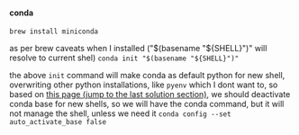 

#### conda ####
```brew install miniconda```

as per brew caveats when I installed ("$(basename "${SHELL}")" will resolve to current shel)
```conda init "$(basename "${SHELL}")"```

the above `init` command will make conda as default python for new shell, overwriting other python installations, like `pyenv`
which I dont want to, so based on [this page (jump to the last solution section)](https://www.linuxfixes.com/2022/07/solved-installing-anaconda-with-pyenv.html),
we should deactivate conda base for new shells, so we will have the conda command, but it will not manage the shell, unless we need it
```conda config --set auto_activate_base false```
